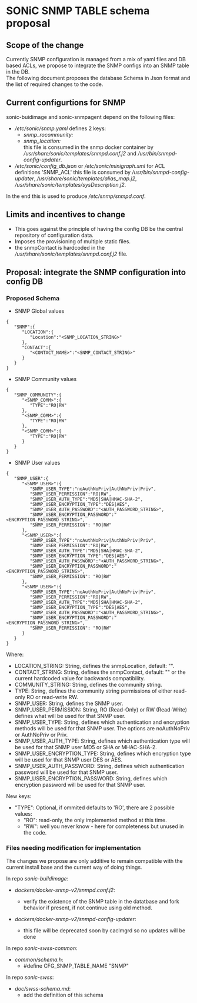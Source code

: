 # SONiC SNMP TABLE schema proposal #

## Scope of the change ##

Currently SNMP configuration is managed from a mix of yaml files and DB based ACLs, we propose to integrate the SNMP configs into an SNMP table in the DB.  
The following document proposes the database Schema in Json format and the list of required changes to the code.

## Current configurtions for SNMP ##
sonic-buidimage and sonic-snmpagent depend on the following files:
* */etc/sonic/snmp.yaml*
    defines 2 keys:  
  * *snmp_rocommunity:*  
  * *snmp_location:*  
   this file is consumed in the snmp docker container by */usr/share/sonic/templates/snmpd.conf.j2* and */usr/bin/snmpd-config-updater*.  
* */etc/sonic/config_db.json* or */etc/sonic/minigraph.xml* for ACL definitions 'SNMP_ACL'
  this file is consumed by */usr/bin/snmpd-config-updater*, */usr/share/sonic/templates/alias_map.j2*, */usr/share/sonic/templates/sysDescription.j2*.

In the end this is used to produce */etc/snmp/snmpd.conf*.

## Limits and incentives to change ##
* This goes against the principle of having the config DB be the central repository of configuration data.
* Imposes the provisioning of multiple static files.
* the snmpContact is hardcoded in the */usr/share/sonic/templates/snmpd.conf.j2* file.

## Proposal: integrate the SNMP configuration into config DB ##
### Proposed Schema ###

* SNMP Global values
```
{
   "SNMP":{
      "LOCATION":{
         "Location":"<SNMP_LOCATION_STRING>"
      },
      "CONTACT":{
         "<CONTACT_NAME>":"<SNMP_CONTACT_STRING>"
      }
   }
}
```

* SNMP Community values
```
{
   "SNMP_COMMUNITY":{
      "<SNMP_COMM>":{
         "TYPE":"RO|RW"
      },
      "<SNMP_COMM>":{
         "TYPE":"RO|RW"
      },
      "<SNMP_COMM>":{
         "TYPE":"RO|RW"
      }
   }
}
```

* SNMP User values 
```
{
   "SNMP_USER":{
      "<SNMP_USER>":{
         "SNMP_USER_TYPE":"noAuthNoPriv|AuthNoPriv|Priv",
         "SNMP_USER_PERMISSION":"RO|RW",
         "SNMP_USER_AUTH_TYPE":"MD5|SHA|HMAC-SHA-2",
         "SNMP_USER_ENCRYPTION_TYPE":"DES|AES",
         "SNMP_USER_AUTH_PASSWORD":"<AUTH_PASSWORD_STRING>",
         "SNMP_USER_ENCRYPTION_PASSWORD":"<ENCRYPTION_PASSWORD_STRING>",
         "SNMP_USER_PERMISSION": "RO|RW"
      },
      "<SNMP_USER>":{
         "SNMP_USER_TYPE":"noAuthNoPriv|AuthNoPriv|Priv",
         "SNMP_USER_PERMISSION":"RO|RW",
         "SNMP_USER_AUTH_TYPE":"MD5|SHA|HMAC-SHA-2",
         "SNMP_USER_ENCRYPTION_TYPE":"DES|AES",
         "SNMP_USER_AUTH_PASSWORD":"<AUTH_PASSWORD_STRING>",
         "SNMP_USER_ENCRYPTION_PASSWORD":"<ENCRYPTION_PASSWORD_STRING>",
         "SNMP_USER_PERMISSION": "RO|RW"
      },
      "<SNMP_USER>":{
         "SNMP_USER_TYPE":"noAuthNoPriv|AuthNoPriv|Priv",
         "SNMP_USER_PERMISSION":"RO|RW",
         "SNMP_USER_AUTH_TYPE":"MD5|SHA|HMAC-SHA-2",
         "SNMP_USER_ENCRYPTION_TYPE":"DES|AES",
         "SNMP_USER_AUTH_PASSWORD":"<AUTH_PASSWORD_STRING>",
         "SNMP_USER_ENCRYPTION_PASSWORD":"<ENCRYPTION_PASSWORD_STRING>",
         "SNMP_USER_PERMISSION": "RO|RW"
      }
   }
}
```

Where:
- LOCATION_STRING:  String, defines the snmpLocation, default: "".  
- CONTACT_STRING:   String, defines the snmpContact, default: "" or the current hardcoded value for backwards compatibility.  
- COMMUNITY_STRING: String, defines the community string.
- TYPE: String, defines the community string permissions of either read-only RO or read-write RW.
- SNMP_USER: String, defines the SNMP user.
- SNMP_USER_PERMISSION: String, RO (Read-Only) or RW (Read-Write) defines what will be used for that SNMP user.
- SNMP_USER_TYPE: String, defines which authentication and encryption methods will be used for that SNMP user.  The options are noAuthNoPriv or AuthNoPriv or Priv.
- SNMP_USER_AUTH_TYPE: String, defines which authentication type will be used for that SNMP user MD5 or SHA or MHAC-SHA-2.
- SNMP_USER_ENCRYPTION_TYPE: String, defines which encryption type will be used for that SNMP user DES or AES. 
- SNMP_USER_AUTH_PASSWORD: String, defines which authentication password will be used for that SNMP user.
- SNMP_USER_ENCRYPTION_PASSWORD: String, defines which encryption password will be used for that SNMP user. 


New keys:
* "TYPE":  Optional, if ommited defaults to 'RO', there are 2 possible values:  
  * "RO": read-only, the only implemented method at this time.  
  * "RW": well you never know - here for completeness but unused in the code.  

### Files needing modification for implementation ###

The changes we propose are only additive to remain compatible with the current install base and the current way of doing things.

In repo *sonic-buildimage*:

* *dockers/docker-snmp-v2/snmpd.conf.j2*:  
  * verify the existence of the SNMP table in the datatbase and fork behavior if present, if not continue using old method.

* *dockers/docker-snmp-v2/snmpd-config-updater*:  
  * this file will be deprecated soon by caclmgrd so no updates will be done


In repo *sonic-swss-common*: 

* *common/schema.h*:  
  * #define CFG_SNMP_TABLE_NAME           "SNMP"

In repo *sonic-swss*:

* *doc/swss-schema.md*:
  * add the definition of this schema


